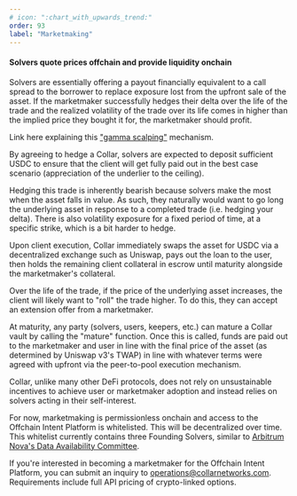 ```yaml
---
# icon: ":chart_with_upwards_trend:"
order: 93
label: "Marketmaking"
---
```


#### Solvers quote prices offchain and provide liquidity onchain

Solvers are essentially offering a payout financially equivalent to a call spread to the borrower to replace exposure lost from the upfront sale of the asset. If the marketmaker successfully hedges their delta over the life of the trade and the realized volatility of the trade over its life comes in higher than the implied price they bought it for, the marketmaker should profit.

Link here explaining this ["gamma scalping"](https://www.schwab.com/learn/story/gamma-scalping-primer) mechanism.

By agreeing to hedge a Collar, solvers are expected to deposit sufficient USDC to ensure that the client will get fully paid out in the best case scenario (appreciation of the underlier to the ceiling).

Hedging this trade is inherently bearish because solvers make the most when the asset falls in value. As such, they naturally would want to go long the underlying asset in response to a completed trade (i.e. hedging your delta). There is also volatility exposure for a fixed period of time, at a specific strike, which is a bit harder to hedge.

Upon client execution, Collar immediately swaps the asset for USDC via a decentralized exchange such as Uniswap, pays out the loan to the user, then holds the remaining client collateral in escrow until maturity alongside the marketmaker's collateral.

Over the life of the trade, if the price of the underlying asset increases, the client will likely want to "roll" the trade higher. To do this, they can accept an extension offer from a marketmaker.

At maturity, any party (solvers, users, keepers, etc.) can mature a Collar vault by calling the "mature" function. Once this is called, funds are paid out to the marketmaker and user in line with the final price of the asset (as determined by Uniswap v3's TWAP) in line with whatever terms were agreed with upfront via the peer-to-pool execution mechanism.

Collar, unlike many other DeFi protocols, does not rely on unsustainable incentives to achieve user or marketmaker adoption and instead relies on solvers acting in their self-interest.

For now, marketmaking is permissionless onchain and access to the Offchain Intent Platform is whitelisted. This will be decentralized over time. This whitelist currently contains three Founding Solvers, similar to [Arbitrum Nova's Data Availability Committee](https://docs.arbitrum.foundation/concepts/security-council).

If you're interested in becoming a marketmaker for the Offchain Intent Platform, you can submit an inquiry to [operations@collarnetworks.com](mailto:operations@collarnetworks.com). Requirements include full API pricing of crypto-linked options.
